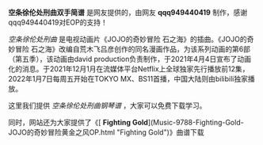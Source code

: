 

**空条徐伦处刑曲双手简谱** 是网友提供的，由网友 **qqq949440419** 制作，感谢qqq949440419对EOP的支持！

_空条徐伦处刑曲_ 是电视动画片《JOJO的奇妙冒险 石之海》的插曲。《JOJO的奇妙冒险
石之海》改编自荒木飞吕彦创作的同名漫画作品，为该系列动画的第6部（第五季），该动画由david
production负责制作，于2021年4月4日宣布了动画化的消息。于2021年12月1月在流媒体平台Netflix上全球独家先行播放前12集，2022年1月7日每周五开始在TOKYO
MX、BS11首播，中国大陆则由bilibili独家播放。

这里我们提供 _空条徐伦处刑曲钢琴谱_ ，大家可以免费下载学习。

同时，网站还为大家提供了《[ **Fighting Gold**](Music-9788-Fighting-Gold-
JOJO的奇妙冒险黄金之风OP.html "Fighting Gold")》曲谱下载

